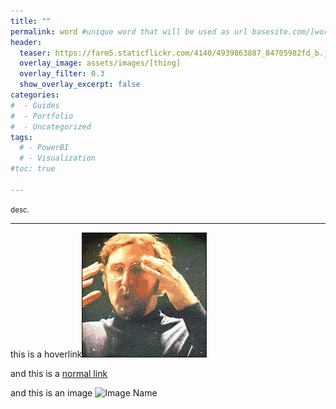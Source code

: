 ```yaml
---
title: ""
permalink: word #unique word that will be used as url basesite.com/[word]
header:
  teaser: https://farm5.staticflickr.com/4140/4939863887_84705982fd_b.jpg
  overlay_image: assets/images/[thing]
  overlay_filter: 0.3
  show_overlay_excerpt: false
categories:
#  - Guides
#  - Portfolio
#  - Uncategorized
tags:
  # - PowerBI
  # - Visualization
#toc: true

---
```


<small>desc.</small>

<hr>


this is a <a class="thumbnail">hoverlink<span><img src="assets\reactionimages\mindblown.gif" alt=""><br></span></a>

and this is a [normal link](https://google.com)


and this is an image
![Image Name]({{site.url}}{{site.baseurl}}/assets/images/picfix_welcome.png)
